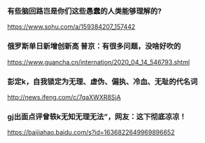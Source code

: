 ### 有些脑回路岂是你们这些愚蠢的人类能够理解的?
https://www.sohu.com/a/159384207_157442

### 俄罗斯单日新增创新高 普京：有很多问题，没啥好吹的
https://www.guancha.cn/internation/2020_04_14_546793.shtml

### 彭定k，自我锁定为无理、虚伪、偏执、冷血、无耻的代名词
http://news.ifeng.com/c/7qaXWXR8SjA

### gj出面点评曾轶k无知无理无法”，网友：这下彻底凉凉！
https://baijiahao.baidu.com/s?id=1636822649969896652
